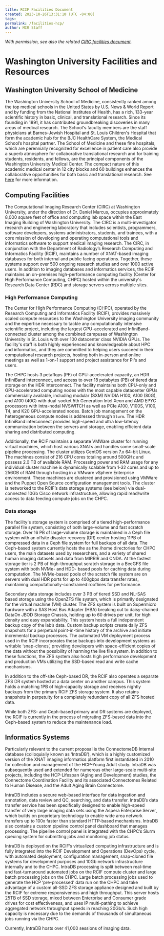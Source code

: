 ```yaml
---
title: RCIF Facilities Document
created: 2023-10-26T13:31:10 (UTC -04:00)
tags: 
permalink: /facilities-hcp/
author: MIR Staff
---
```


*With permission, see also the related [CIRC facilities document](https://docs.google.com/document/d/1FVO2i87eicxxEeQXr5rX96CJbqllFH7fDw2wcNmEClI).*

# Washington University Facilities and Resources

## Washington University School of Medicine
The Washington University School of Medicine, consistently ranked among the top medical schools in the United States by U.S. News & World Report and by funding from the National Institutes of Health, has a rich, 133-year scientific history in basic, clinical, and translational research. Since its founding in 1891, it has contributed groundbreaking discoveries in many areas of medical research. The School's faculty members are the staff physicians at Barnes-Jewish Hospital and St. Louis Children's Hospital that form the academic hub for the BJC HealthCare System, the Medical School’s hospital partner. The School of Medicine and these fine hospitals, which are perennially recognized for excellence in patient care also provide a superb atmosphere for collaborative translational research and for training students, residents, and fellows, are the principal components of the Washington University Medical Center. The compact nature of this academic medical center in 12 city blocks and 60 buildings enhances the collaborative opportunities for both basic and translational research. See [here](https://accs.wustl.edu/fellowship/washington-university-medical-center/) for more information.
## Computing Facilities
The Computational Imaging Research Center (CIRC) at Washington University, under the direction of Dr. Daniel Marcus, occupies approximately 8,000 square feet of office and computing lab space within the East Imaging Building of Washington University. The CIRC is a multi-investigator research and engineering laboratory that includes scientists, programmers, software developers, systems administrators, students, and trainees, with a core mission of developing and operating computational tools and informatics software to support medical imaging research. The CIRC, in conjunction with the Department of Radiology’s Research Computing and Informatics Facility (RCIF), maintains a number of XNAT-based imaging databases for both internal and public facing operations. Together, these systems support over 500 ongoing research studies and over 1000 active users. In addition to imaging databases and informatics services, the RCIF maintains an on-premises high-performance computing facility (Center for High Performance Computing, CHPC) hosted within the university's Research Data Center (RDC) and storage servers across multiple sites.
### High Performance Computing
The Center for High Performance Computing (CHPC), operated by the Research Computing and Informatics Facility (RCIF), provides massively scaled compute resources to the Washington University imaging community and the expertise necessary to tackle any computationally intensive scientific project, including the largest GPU-accelerated and InfiniBand-connected cluster among the combined campuses of Washington University in St. Louis with over 100 datacenter class NVIDIA GPUs. The facility's staff is both highly experienced and knowledgeable about HPC and informatics, and they are committed to helping users succeed in their computational research projects, hosting both in-person and online meetings as well as 1-on-1 support and project assistance for PI's and users.

The CHPC hosts 3 petaflops (PF) of GPU-accelerated capacity, an HDR InfiniBand interconnect, and access to over 18 petabytes (PB) of tiered data storage on the HDR interconnect. The facility maintains both CPU-only and GPU-accelerated computing nodes with the most capable datacenter GPUs commercially available, including modular (SXM) NVIDIA H100, A100 (80G), and A100 (40G) with dual-socket 5th Generation Intel Xeon and AMD EPYC processors with intra-nodal NVSWITCH as well as PCIe A100, V100S, V100, T4, and K20 GPU-accelerated nodes. Batch job management on the heterogeneous compute nodes is addressed through `Slurm`. The HDR InfiniBand interconnect provides high-speed and ultra low-latency communication between the servers and storage, enabling efficient data sharing and distributed computing. 

Additionally, the RCIF maintains a separate VMWare cluster for running virtual machines, which host various XNATs and handles some small-scale pipeline processing. The cluster utilizes CentOS version 7.x 64-bit Linux. The machines consist of 216 CPU cores totaling around 500GHz and possess 2.0 TB of available RAM. Processing power and RAM usage for any individual cluster machine is dynamically scalable from 1-32 cores and up to 256GB of RAM through hosting in a VMware vSphere Enterprise environment. These machines are clustered and provisioned using VMWare and the Puppet Open Source configuration management tools. The cluster is networked to the RCIF’s data storage systems (see below) via dual-connected 10Gb Cisco network infrastructure, allowing rapid read/write access to data feeding compute jobs on the CHPC.

### Data storage
The facility's storage system is comprised of a tiered high-performance parallel file system, consisting of both large-volume and fast scratch storage. Over 16 PB of large-volume storage is maintained in a Ceph file system with an offsite disaster recovery (DR) center hosting 11PB of compressed data in a Ceph file system for full backups of all data. The Ceph-based system currently hosts the as the /home directories for CHPC users, the main datasets used by researchers, and a variety of shared human imaging datasets and data from MIRRIR and CNDA. At the fastest storage tier is 2 PB of high-throughput scratch storage in a BeeGFS file system with both NVMe- and HDD- based pools for caching data during computation. The NVMe-based pools of the scratch file system are on servers with dual HDR ports for up to 400gbps data transfer rates, maintaining computationally-constrained rooflines for performance. 

Secondary data storage includes over 3 PB of tiered SSD and NL-SAS based storage using the OpenZFS file system, which is primarily designated for the virtual machine (VM) cluster. The ZFS system is built on Supermicro hardware with a SAS Host Bus Adapter (HBA) breaking out to daisy-chained DataOn JBOD Storage Chassis, holding up to 60 drives per unit, for high density and easy expandability. This system hosts a full independent backup copy of the lab’s data. Custom backup scripts create daily ZFS snapshots for a perpetual point-in-time history of the archive and initiate incremental backup processes. The automated VM deployment process used in the RCIF incorporates these backups into development systems as writable ‘snap-clones’, providing developers with space-efficient copies of the data without the possibility of harming the live file system. In addition to these functions, the ZFS system also hosts high performance development and production VMs utilizing the SSD-based read and write cache mechanisms.

In addition to the off-site Ceph-based DR, the RCIF also operates a separate ZFS DR system hosted at a data center on another campus. This system holds a matching 1PB of high-capacity storage and receives nightly backups from the primary RCIF ZFS storage system. It also retains snapshots in perpetuity for a completely redundant copy of all ZFS hosted data.

While both ZFS- and Ceph-based primary and DR systems are deployed, the RCIF is currently in the process of migrating ZFS-based data into the Ceph-based system to reduce the maintenance load.
## Informatics Systems
Particularly relevant to the current proposal is the ConnectomeDB Internal database (colloquially known as ‘IntraDB’), which is a highly customized version of the XNAT imaging informatics platform first instantiated in 2010 for collection and management of the HCP-Young Adult study. IntraDB was subsequently used and extended for numerous other large-scale multi-site projects, including the HCP-Lifespan (Aging and Development) studies, the Connectome Coordination Facility and its associated Connectomes Related to Human Disease, and the Adult Aging Brain Connectome.

IntraDB includes a secure web-based interface for data ingestion and annotation, data review and QC, searching, and data transfer. IntraDB’s data transfer service has been specifically designed to enable high-speed transfer of very large imaging data sets using the Aspera Enterprise Server, which builds on proprietary technology to enable wide area network transfers up to 100x faster than standard HTTP-based mechanisms. IntraDB also contains a custom pipeline control panel dashboard that manages processing. The pipeline control panel is integrated with the CHPC’s Slurm queuing system for submitting jobs and monitoring job status.

IntraDB is deployed on the RCIF’s virtualized computing infrastructure and is fully integrated into the RCIF Development and Operations (DevOps) cycle, with automated deployment, configuration management, snap-cloned file systems for development purposes and 10Gb network infrastructure internally and to the CHPC. IntraDB processing is split between real-time and fast-turnaround automated jobs on the RCIF compute cluster and large batch processing jobs on the CHPC. Large batch processing jobs used to generate the HCP ‘pre-processed’ data run on the CHPC and take advantage of a custom all-SSD ZFS storage appliance designed and built by the RCIF for extreme responsiveness and high throughput. This server hosts 25TB of SSD storage, mixed between Enterprise and Consumer grade drives for cost effectiveness, and uses IP multi-pathing to achieve aggregated network throughput speeds in reaching 20Gb/s. Such high capacity is necessary due to the demands of thousands of simultaneous jobs running via the CHPC.

Currently, IntraDB hosts over 41,000 sessions of imaging data.
